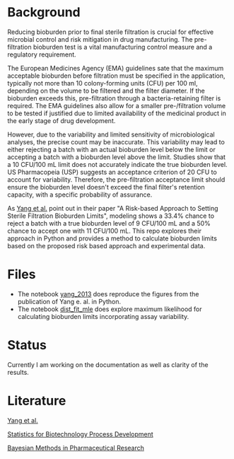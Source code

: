 # Background

Reducing bioburden prior to final sterile filtration is crucial for effective microbial control and risk mitigation in drug manufacturing. The pre-filtration bioburden test is a vital manufacturing control measure and a regulatory requirement. 

The European Medicines Agency (EMA) guidelines sate that the maximum acceptable bioburden before filtration must be specified in the application, typically not more than 10 colony-forming units (CFU) per 100 ml, depending on the volume to be filtered and the filter diameter. If the bioburden exceeds this, pre-filtration through a bacteria-retaining filter is required. The EMA guidelines also allow for a smaller pre-/filtration volume to be tested if justified due to limited availability of the medicinal product in the early stage of drug development.

However, due to the variability and limited sensitivity of microbiological analyses, the precise count may be inaccurate. This variability may lead to either rejecting a batch with an actual bioburden level below the limit or accepting a batch with a bioburden level above the limit. Studies show that a 10 CFU/100 mL limit does not accurately indicate the true bioburden level. US Pharmacopeia (USP) suggests an acceptance criterion of 20 CFU to account for variability. Therefore, the pre-filtration acceptance limit should ensure the bioburden level doesn't exceed the final filter's retention capacity, with a specific probability of assurance.

As [Yang et al.](https://journal.pda.org/content/67/6/601) point out in their paper "A Risk-based Approach to Setting Sterile Filtration Bioburden Limits", modeling shows a 33.4% chance to reject a batch with a true bioburden level of 9 CFU/100 mL and a 50% chance to accept one with 11 CFU/100 mL. This repo explores their approach in Python and provides a method to calculate bioburden limits based on the proposed risk based approach and experimental data.

# Files

- The notebook [yang_2013](yang_2013.ipynb) does reproduce the figures from the publication of Yang e. al. in Python.
- The notebook [dist_fit_mle](dist_fit_mle.ipynb) does explore maximum likelihood for calculating bioburden limits incorporating assay variability.

# Status

Currently I am working on the documentation as well as clarity of the results.

# Literature

[Yang et al.](https://journal.pda.org/content/67/6/601)

[Statistics for Biotechnology Process Development](https://www.taylorfrancis.com/books/edit/10.1201/9781315120034/statistics-biotechnology-process-development-todd-coffey-harry-yang)

[Bayesian Methods in Pharmaceutical Research](https://www.taylorfrancis.com/books/edit/10.1201/9781315180212/bayesian-methods-pharmaceutical-research-emmanuel-lesaffre-gianluca-baio-bruno-boulanger)
